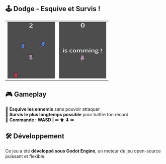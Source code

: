 ## 🕹️ Dodge - Esquive et Survis !  
<table>
  <tr>
    <td align="center">
      <img src="images/play.png" alt="Game" style="width: 150px; height: 180px;">
    </td>
    <td align="center">
      <img src="images/wait.png" alt="Mort" style="width: 150px; height: 180px;">
    </td>
  </tr>
</table>

## 🎮 Gameplay  

🔹 **Esquive les ennemis** sans pouvoir attaquer  
🔹 **Survis le plus longtemps possible** pour battre ton record  
🔹 **Commande : WASD |  ⬅ ⬆ ⬇ ➡**

## 🛠️ Développement  

Ce jeu a été **développé sous Godot Engine**, un moteur de jeu open-source puissant et flexible.  
